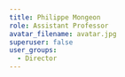 ```yaml
---
title: Philippe Mongeon
role: Assistant Professor
avatar_filename: avatar.jpg
superuser: false
user_groups:
  - Director
---
```

